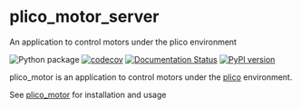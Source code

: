 # plico_motor_server
An application to control motors under the plico environment

 ![Python package](https://github.com/ArcetriAdaptiveOptics/pysilico_server/workflows/Python%20package/badge.svg)
 [![codecov](https://codecov.io/gh/ArcetriAdaptiveOptics/pysilico_server/branch/master/graph/badge.svg?token=04PRSBMW11)](https://codecov.io/gh/ArcetriAdaptiveOptics/pysilico_server)
 [![Documentation Status](https://readthedocs.org/projects/pysilico_server/badge/?version=latest)](https://pysilico_server.readthedocs.io/en/latest/?badge=latest)
 [![PyPI version][pypiversion]][pypiversionlink]



plico_motor is an application to control motors  under the [plico][plico] environment.

See [plico_motor][plico_motor] for installation and usage

[plico]: https://github.com/ArcetriAdaptiveOptics/plico
[plico_motor]: https://github.com/ArcetriAdaptiveOptics/plico_motor
[travis]: https://travis-ci.com/ArcetriAdaptiveOptics/plico_motor_server.svg?branch=master "go to travis"
[travislink]: https://travis-ci.com/ArcetriAdaptiveOptics/plico_motor_server
[coveralls]: https://coveralls.io/repos/github/ArcetriAdaptiveOptics/plico_motor_server/badge.svg?branch=master "go to coveralls"
[coverallslink]: https://coveralls.io/github/ArcetriAdaptiveOptics/plico_motor_server
[pypiversion]: https://badge.fury.io/py/plico-motor-server.svg
[pypiversionlink]: https://badge.fury.io/py/plico_motor_server